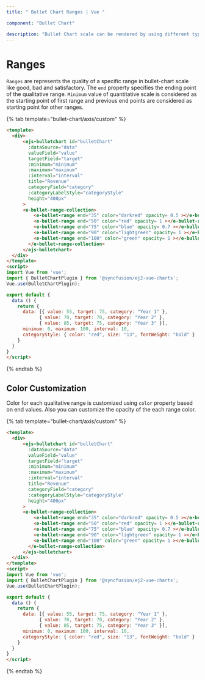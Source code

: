 ```yaml
---
title: " Bullet Chart Ranges | Vue "

component: "Bullet Chart"

description: "Bullet Chart scale can be rendered by using different types of end values. They are used to represnt the status of each data. "
---
```


# Ranges

`Ranges` are represents the quality of a specific range in bullet-chart scale like good, bad and satisfactory. The `end` property specifies the ending point of the qualitative range. `Minimum` value of quantitative scale is considered as the starting point of first range and previous end points are considered as starting point for other ranges.

{% tab template="bullet-chart/axis/custom" %}

```html
<template>
  <div>
      <ejs-bulletchart id="bulletChart"
        :dataSource="data"
        valueField="value"
        targetField="target"
        :minimum="minimum"
        :maximum="maximum"
        :interval="interval"
        title="Revenue"
        categoryField="category"
        :categoryLabelStyle="categoryStyle"
        height="400px"
      >
      <e-bullet-range-collection>
          <e-bullet-range end="35" color="darkred" opacity= 0.5 ></e-bullet-range>
          <e-bullet-range end="50" color="red" opacity= 1 ></e-bullet-range>
          <e-bullet-range end="75" color="blue" opacity= 0.7 ></e-bullet-range>
          <e-bullet-range end="90" color="lightgreen" opacity= 1 ></e-bullet-range>
          <e-bullet-range end="100" color="green" opacity= 1 ></e-bullet-range>
        </e-bullet-range-collection>
      </ejs-bulletchart>
  </div>
</template>
<script>
import Vue from 'vue';
import { BulletChartPlugin } from '@syncfusion/ej2-vue-charts';
Vue.use(BulletChartPlugin);

export default {
  data () {
    return {
      data: [{ value: 55, target: 75, category: "Year 1" },
            { value: 70, target: 70, category: "Year 2" },
            { value: 85, target: 75, category: "Year 3" }],
      minimum: 0, maximum: 100, interval: 10,
      categoryStyle: { color: "red", size: "13", fontWeight: "bold" }
    }
  }
}
</script>
```

{% endtab %}

## Color Customization

Color for each qualitative range is customized using `color` property based on end values. Also you can customize the opacity of the each range color.

{% tab template="bullet-chart/axis/custom" %}

```html
<template>
  <div>
      <ejs-bulletchart id="bulletChart"
        :dataSource="data"
        valueField="value"
        targetField="target"
        :minimum="minimum"
        :maximum="maximum"
        :interval="interval"
        title="Revenue"
        categoryField="category"
        :categoryLabelStyle="categoryStyle"
        height="400px"
      >
      <e-bullet-range-collection>
          <e-bullet-range end="35" color="darkred" opacity= 0.5 ></e-bullet-range>
          <e-bullet-range end="50" color="red" opacity= 1 ></e-bullet-range>
          <e-bullet-range end="75" color="blue" opacity= 0.7 ></e-bullet-range>
          <e-bullet-range end="90" color="lightgreen" opacity= 1 ></e-bullet-range>
          <e-bullet-range end="100" color="green" opacity= 1 ></e-bullet-range>
        </e-bullet-range-collection>
      </ejs-bulletchart>
  </div>
</template>
<script>
import Vue from 'vue';
import { BulletChartPlugin } from '@syncfusion/ej2-vue-charts';
Vue.use(BulletChartPlugin);

export default {
  data () {
    return {
      data: [{ value: 55, target: 75, category: "Year 1" },
            { value: 70, target: 70, category: "Year 2" },
            { value: 85, target: 75, category: "Year 3" }],
      minimum: 0, maximum: 100, interval: 10,
      categoryStyle: { color: "red", size: "13", fontWeight: "bold" }
    }
  }
}
</script>
```

{% endtab %}